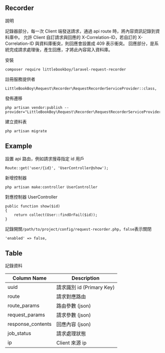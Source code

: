 ## Recorder

說明

記錄器部分，每一次 Client 端發送請求，通過 api route 時，將內容資訊記錄到資料庫中。
允許 Client 自訂請求與回應的 X-Correlation-ID，若自訂的 X-Correlation-ID 與資料庫衝突，則回應會設置成 409 表示衝突。
回應部分，是系統完成請求處理後，產生回應，才將此內容寫入資料庫。

安裝
```
composer require littlebookboy/laravel-request-recorder
```

註冊服務提供者
```
LittleBookBoy\Request\Recorder\RequestRecorderServiceProvider::class,
```

發佈遷移
```
php artisan vendor:publish --provider="LittleBookBoy\Request\Recorder\RequestRecorderServiceProvider"
```

建立資料表
```
php artisan migrate
```

## Example

設置 api 路由，例如請求搜尋指定 id 用戶
```
Route::get('user/{id}', 'UserController@show');
```

新增控制器
```
php artisan make:controller UserController
```

對應控制器 UserController
```
public function show($id)
{
    return collect(User::findOrFail($id));
}
```

記錄開關```/path/to/project/config/request-recorder.php```，```false```表示關閉
```
'enabled' => false,
```

## Table

記錄資料

|  Column Name      |         Description        |
|-------------------|----------------------------|
|  uuid             |   請求識別 id (Primary Key) |
|  route            |   請求對應路由              |
|  route_params     |   路由參數 (json)           |
|  request_params   |   請求參數 (json)           |
|  response_contents|   回應內容 (json)           |
|  job_status       |   請求處理狀態              |
|  ip               |   Client 來源 ip           |
